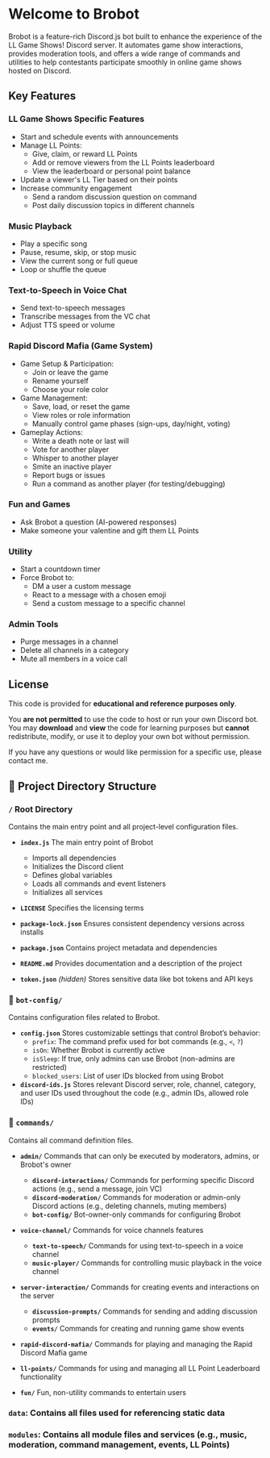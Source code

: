 

# Welcome to Brobot

Brobot is a feature-rich Discord.js bot built to enhance the experience of the LL Game Shows! Discord server. It automates game show interactions, provides moderation tools, and offers a wide range of commands and utilities to help contestants participate smoothly in online game shows hosted on Discord.


## Key Features
### LL Game Shows Specific Features
* Start and schedule events with announcements
* Manage LL Points:
  * Give, claim, or reward LL Points
  * Add or remove viewers from the LL Points leaderboard
  * View the leaderboard or personal point balance
* Update a viewer's LL Tier based on their points
* Increase community engagement
  * Send a random discussion question on command
  * Post daily discussion topics in different channels

### Music Playback
* Play a specific song
* Pause, resume, skip, or stop music
* View the current song or full queue
* Loop or shuffle the queue

### Text-to-Speech in Voice Chat
* Send text-to-speech messages
* Transcribe messages from the VC chat
* Adjust TTS speed or volume

### Rapid Discord Mafia (Game System)
* Game Setup & Participation:
  * Join or leave the game
  * Rename yourself
  * Choose your role color
* Game Management:
  * Save, load, or reset the game
  * View roles or role information
  * Manually control game phases (sign-ups, day/night, voting)
* Gameplay Actions:
  * Write a death note or last will
  * Vote for another player
  * Whisper to another player
  * Smite an inactive player
  * Report bugs or issues
  * Run a command as another player (for testing/debugging)

### Fun and Games
* Ask Brobot a question (AI-powered responses)
* Make someone your valentine and gift them LL Points

### Utility
* Start a countdown timer
* Force Brobot to:
  * DM a user a custom message
  * React to a message with a chosen emoji
  * Send a custom message to a specific channel

### Admin Tools
* Purge messages in a channel
* Delete all channels in a category
* Mute all members in a voice call



## License

This code is provided for **educational and reference purposes only**.

You **are not permitted** to use the code to host or run your own Discord bot. You may **download** and **view** the code for learning purposes but **cannot** redistribute, modify, or use it to deploy your own bot without permission.

If you have any questions or would like permission for a specific use, please contact me.

## 📁 Project Directory Structure
### `/` Root Directory
Contains the main entry point and all project-level configuration files.
* **`index.js`** The main entry point of Brobot
  * Imports all dependencies
  * Initializes the Discord client
  * Defines global variables
  * Loads all commands and event listeners
  * Initializes all services

* **`LICENSE`** Specifies the licensing terms
* **`package-lock.json`** Ensures consistent dependency versions across installs
* **`package.json`** Contains project metadata and dependencies
* **`README.md`** Provides documentation and a description of the project
* **`token.json`** *(hidden)* Stores sensitive data like bot tokens and API keys


### 📂 `bot-config/`
Contains configuration files related to Brobot.
* **`config.json`** Stores customizable settings that control Brobot’s behavior:
  * `prefix`: The command prefix used for bot commands (e.g., `<`, `?`)
  * `isOn`: Whether Brobot is currently active
  * `isSleep`: If true, only admins can use Brobot (non-admins are restricted)
  * `blocked_users`: List of user IDs blocked from using Brobot
* **`discord-ids.js`** Stores relevant Discord server, role, channel, category, and user IDs used throughout the code (e.g., admin IDs, allowed role IDs)

### 📂 `commands/`
Contains all command definition files.
* **`admin/`** Commands that can only be executed by moderators, admins, or Brobot's owner
  * **`discord-interactions/`** Commands for performing specific Discord actions (e.g., send a message, join VC)
  * **`discord-moderation/`** Commands for moderation or admin-only Discord actions (e.g., deleting channels, muting members)
  * **`bot-config/`** Bot-owner-only commands for configuring Brobot

* **`voice-channel/`** Commands for voice channels features
	* **`text-to-speech/`** Commands for using text-to-speech in a voice channel
	* **`music-player/`** Commands for controlling music playback in the voice channel

* **`server-interaction/`** Commands for creating events and interactions on the server
	* **`discussion-prompts/`** Commands for sending and adding discussion prompts
	* **`events/`** Commands for creating and running game show events

* **`rapid-discord-mafia/`** Commands for playing and managing the Rapid Discord Mafia game

* **`ll-points/`** Commands for using and managing all LL Point Leaderboard functionality

* **`fun/`** Fun, non-utility commands to entertain users

### `data`: Contains all files used for referencing static data
### `modules`: Contains all module files and services (e.g., music, moderation, command management, events, LL Points)
